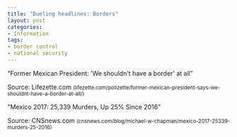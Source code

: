 ```yaml
---
title: "Dueling headlines: Borders"
layout: post
categories:
- Information
tags:
- border control
- national security
---
```


"Former Mexican President: 'We shouldn't have a border' at all"

Source: Lifezette.com <small>(lifezette.com/polizette/former-mexican-president-says-we-shouldnt-have-a-border-at-all/)</small>

"Mexico 2017: 25,339 Murders, Up 25% Since 2016"

Source: CNSnews.com <small>(cnsnews.com/blog/michael-w-chapman/mexico-2017-25339-murders-25-2016)</small>